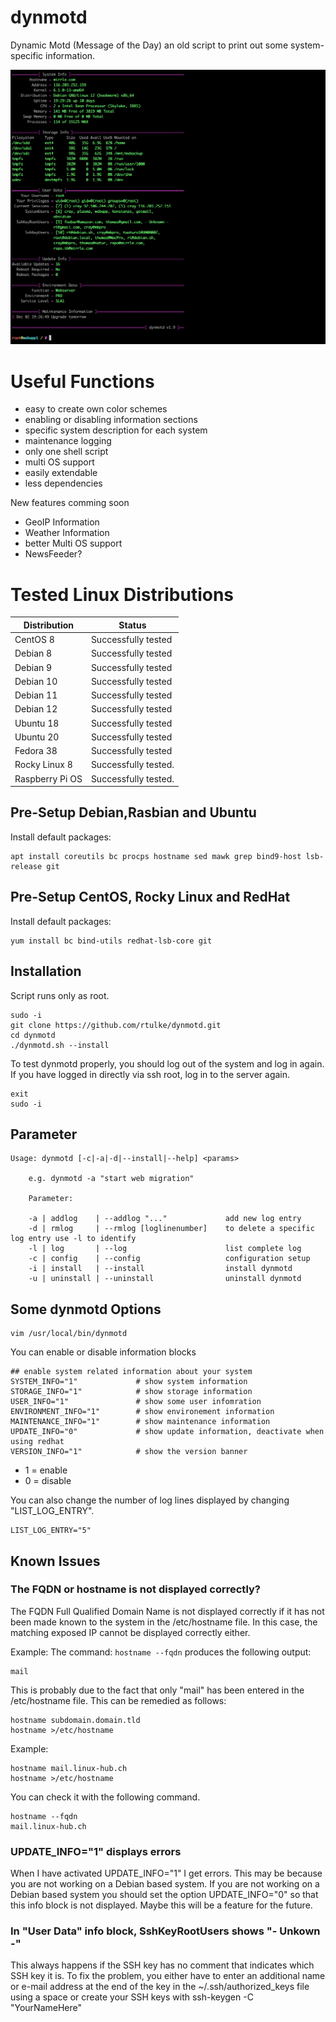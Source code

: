 # dynmotd
Dynamic Motd (Message of the Day) an old script to print out some system-specific information.

![Example](/data/screenshot.png)

# Useful Functions
* easy to create own color schemes
* enabling or disabling information sections
* specific system description for each system
* maintenance logging
* only one shell script
* multi OS support
* easily extendable
* less dependencies

New features comming soon
* GeoIP Information
* Weather Information 
* better Multi OS support
* NewsFeeder?

# Tested Linux Distributions

| Distribution 	  | Status                |
|-----------------|-----------------------|
| CentOS 8     	  | Successfully tested   |
| Debian 8        | Successfully tested   |
| Debian 9     	  | Successfully tested   |
| Debian 10       | Successfully tested   |
| Debian 11    	  | Successfully tested   |
| Debian 12       | Successfully tested   |
| Ubuntu 18       | Successfully tested   |
| Ubuntu 20       | Successfully tested   |
| Fedora 38       | Successfully tested   |
| Rocky Linux 8   | Successfully tested.  |
| Raspberry Pi OS | Successfully tested.  |


Pre-Setup Debian,Rasbian and Ubuntu 
-----------------------------------

Install default packages:

~~~
apt install coreutils bc procps hostname sed mawk grep bind9-host lsb-release git
~~~

Pre-Setup CentOS, Rocky Linux and RedHat
----------------------------------------

Install default packages:

~~~
yum install bc bind-utils redhat-lsb-core git 
~~~

Installation
------------

Script runs only as root.

~~~
sudo -i
git clone https://github.com/rtulke/dynmotd.git
cd dynmotd
./dynmotd.sh --install
~~~

To test dynmotd properly, you should log out of the system and log in again.
If you have logged in directly via ssh root, log in to the server again.

~~~
exit
sudo -i
~~~


Parameter 
---------

~~~
Usage: dynmotd [-c|-a|-d|--install|--help] <params>

    e.g. dynmotd -a "start web migration"

    Parameter:

    -a | addlog    | --addlog "..."             add new log entry
    -d | rmlog     | --rmlog [loglinenumber]    to delete a specific log entry use -l to identify
    -l | log       | --log                      list complete log
    -c | config    | --config                   configuration setup
    -i | install   | --install                  install dynmotd
    -u | uninstall | --uninstall                uninstall dynmotd
~~~

Some dynmotd Options
--------------------

~~~
vim /usr/local/bin/dynmotd
~~~

You can enable or disable information blocks 

~~~
## enable system related information about your system
SYSTEM_INFO="1"             # show system information
STORAGE_INFO="1"            # show storage information
USER_INFO="1"               # show some user infomration
ENVIRONMENT_INFO="1"        # show environement information
MAINTENANCE_INFO="1"        # show maintenance information
UPDATE_INFO="0"             # show update information, deactivate when using redhat
VERSION_INFO="1"            # show the version banner
~~~

 * 1 = enable
 * 0 = disable

You can also change the number of log lines displayed by changing "LIST_LOG_ENTRY".

~~~
LIST_LOG_ENTRY="5"
~~~

Known Issues
------------

### The FQDN or hostname is not displayed correctly?
The FQDN Full Qualified Domain Name is not displayed correctly if it has not been made known to the system in the /etc/hostname file. In this case, the matching exposed IP cannot be displayed correctly either.

Example: The command: `hostname --fqdn` produces the following output:
~~~
mail
~~~

This is probably due to the fact that only "mail" has been entered in the /etc/hostname file. 
This can be remedied as follows:
~~~
hostname subdomain.domain.tld
hostname >/etc/hostname
~~~

Example:
~~~
hostname mail.linux-hub.ch
hostname >/etc/hostname
~~~

You can check it with the following command.
~~~
hostname --fqdn
mail.linux-hub.ch
~~~

### UPDATE_INFO="1" displays errors
When I have activated UPDATE_INFO="1" I get errors. This may be because you are not working on a Debian based system. If you are not working on a Debian based system you should set the option UPDATE_INFO="0" so that this info block is not displayed.  Maybe this will be a feature for the future.

### In "User Data" info block, SshKeyRootUsers shows "- Unkown -"
This always happens if the SSH key has no comment that indicates which SSH key it is. To fix the problem, you either have to enter an additional name or e-mail address at the end of the key in the ~/.ssh/authorized_keys file using a space or create your SSH keys with ssh-keygen -C "YourNameHere"
